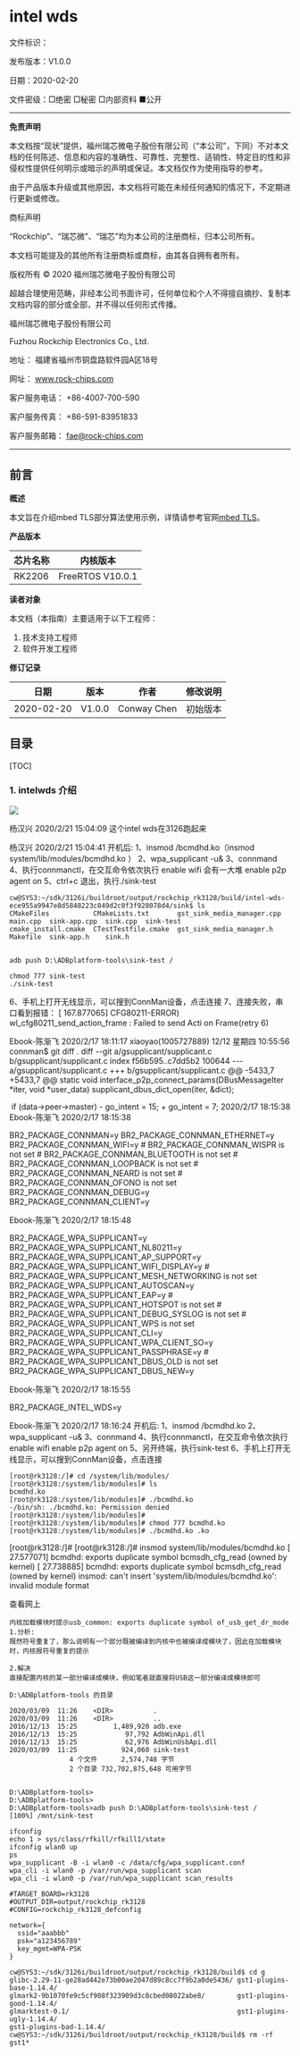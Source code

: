 # intel wds

文件标识： 

发布版本：V1.0.0

日期：2020-02-20

文件密级：□绝密   □秘密   □内部资料   ■公开

------

**免责声明**

本文档按“现状”提供，福州瑞芯微电子股份有限公司（“本公司”，下同）不对本文档的任何陈述、信息和内容的准确性、可靠性、完整性、适销性、特定目的性和非侵权性提供任何明示或暗示的声明或保证。本文档仅作为使用指导的参考。

由于产品版本升级或其他原因，本文档将可能在未经任何通知的情况下，不定期进行更新或修改。

商标声明

“Rockchip”、“瑞芯微”、“瑞芯”均为本公司的注册商标，归本公司所有。

本文档可能提及的其他所有注册商标或商标，由其各自拥有者所有。

版权所有 © 2020 福州瑞芯微电子股份有限公司

超越合理使用范畴，非经本公司书面许可，任何单位和个人不得擅自摘抄、复制本文档内容的部分或全部，并不得以任何形式传播。

福州瑞芯微电子股份有限公司

Fuzhou Rockchip Electronics Co., Ltd.

地址：     福建省福州市铜盘路软件园A区18号

网址：     www.rock-chips.com

客户服务电话： +86-4007-700-590

客户服务传真： +86-591-83951833

客户服务邮箱： fae@rock-chips.com

------

## **前言**

**概述**

本文旨在介绍mbed TLS部分算法使用示例，详情请参考官网[mbed TLS](https://tls.mbed.org)。

**产品版本**

| **芯片名称** | **内核版本**     |
| ------------ | ---------------- |
| RK2206       | FreeRTOS V10.0.1 |

**读者对象**

本文档（本指南）主要适用于以下工程师：

1. 技术支持工程师
2. 软件开发工程师

**修订记录**

| **日期**   | **版本** | **作者** | **修改说明**           |
| ---------- | -------- | --------  | ---------------------- |
| 2020-02-20 | V1.0.0   | Conway Chen | 初始版本               |

## **目录**

[TOC]

### **1. intelwds 介绍**

![](./recourse/intelwds.png)

杨汉兴  2020/2/21 15:04:09
这个intel wds在3126跑起来

杨汉兴  2020/2/21 15:04:41
开机后:
1、insmod /bcmdhd.ko（insmod system/lib/modules/bcmdhd.ko ）
2、wpa_supplicant -u&
3、connmand
4、执行connmanctl，在交互命令依次执行
enable wifi 会有一大堆
enable p2p
agent on
5、ctrl+c 退出，执行./sink-test

```
cw@SYS3:~/sdk/3126i/buildroot/output/rockchip_rk3128/build/intel-wds-ece955a9947e8d5848223c849d2c0f3f928078d4/sink$ ls
CMakeFiles           CMakeLists.txt       gst_sink_media_manager.cpp  main.cpp  sink-app.cpp  sink.cpp  sink-test
cmake_install.cmake  CTestTestfile.cmake  gst_sink_media_manager.h    Makefile  sink-app.h    sink.h


adb push D:\ADBplatform-tools\sink-test /

chmod 777 sink-test
./sink-test
```



6、手机上打开无线显示，可以搜到ConnMan设备，点击连接
7、连接失败，串口看到报错：
[ 167.877065] CFG80211-ERROR) wl_cfg80211_send_action_frame : Failed to send Acti
on Frame(retry 6)

Ebook-陈渐飞 2020/2/17 18:11:17
xiaoyao(1005727889) 12/12 星期四 10:55:56
connman$ git diff .
diff --git a/gsupplicant/supplicant.c b/gsupplicant/supplicant.c
index f56b595..c7dd5b2 100644
--- a/gsupplicant/supplicant.c
+++ b/gsupplicant/supplicant.c
@@ -5433,7 +5433,7 @@ static void interface_p2p_connect_params(DBusMessageIter *iter, void *user_data)
    supplicant_dbus_dict_open(iter, &dict);

​    if (data->peer->master)
\-        go_intent = 15;
\+        go_intent = 7;
2020/2/17 18:15:38
Ebook-陈渐飞 2020/2/17 18:15:38

BR2_PACKAGE_CONNMAN=y
BR2_PACKAGE_CONNMAN_ETHERNET=y
BR2_PACKAGE_CONNMAN_WIFI=y
\# BR2_PACKAGE_CONNMAN_WISPR is not set
\# BR2_PACKAGE_CONNMAN_BLUETOOTH is not set
\# BR2_PACKAGE_CONNMAN_LOOPBACK is not set
\# BR2_PACKAGE_CONNMAN_NEARD is not set
\# BR2_PACKAGE_CONNMAN_OFONO is not set
BR2_PACKAGE_CONNMAN_DEBUG=y
BR2_PACKAGE_CONNMAN_CLIENT=y

Ebook-陈渐飞 2020/2/17 18:15:48

BR2_PACKAGE_WPA_SUPPLICANT=y
BR2_PACKAGE_WPA_SUPPLICANT_NL80211=y
BR2_PACKAGE_WPA_SUPPLICANT_AP_SUPPORT=y
BR2_PACKAGE_WPA_SUPPLICANT_WIFI_DISPLAY=y
\# BR2_PACKAGE_WPA_SUPPLICANT_MESH_NETWORKING is not set
BR2_PACKAGE_WPA_SUPPLICANT_AUTOSCAN=y
BR2_PACKAGE_WPA_SUPPLICANT_EAP=y
\# BR2_PACKAGE_WPA_SUPPLICANT_HOTSPOT is not set
\# BR2_PACKAGE_WPA_SUPPLICANT_DEBUG_SYSLOG is not set
\# BR2_PACKAGE_WPA_SUPPLICANT_WPS is not set
BR2_PACKAGE_WPA_SUPPLICANT_CLI=y
BR2_PACKAGE_WPA_SUPPLICANT_WPA_CLIENT_SO=y
BR2_PACKAGE_WPA_SUPPLICANT_PASSPHRASE=y
\# BR2_PACKAGE_WPA_SUPPLICANT_DBUS_OLD is not set
BR2_PACKAGE_WPA_SUPPLICANT_DBUS_NEW=y

Ebook-陈渐飞 2020/2/17 18:15:55

BR2_PACKAGE_INTEL_WDS=y

Ebook-陈渐飞 2020/2/17 18:16:24
开机后:
1、insmod /bcmdhd.ko
2、wpa_supplicant -u&
3、connmand
4、执行connmanctl，在交互命令依次执行
enable wifi
enable p2p
agent on
5、另开终端，执行sink-test 
6、手机上打开无线显示，可以搜到ConnMan设备，点击连接



```
[root@rk3128:/]# cd /system/lib/modules/
[root@rk3128:/system/lib/modules]# ls
bcmdhd.ko
[root@rk3128:/system/lib/modules]# ./bcmdhd.ko 
-/bin/sh: ./bcmdhd.ko: Permission denied
[root@rk3128:/system/lib/modules]# 
[root@rk3128:/system/lib/modules]# chmod 777 bcmdhd.ko 
[root@rk3128:/system/lib/modules]# ./bcmdhd.ko .ko
```

[root@rk3128:/]# 
[root@rk3128:/]# insmod system/lib/modules/bcmdhd.ko
[   27.577071] bcmdhd: exports duplicate symbol bcmsdh_cfg_read (owned by kernel)
[   27.738885] bcmdhd: exports duplicate symbol bcmsdh_cfg_read (owned by kernel)
insmod: can't insert 'system/lib/modules/bcmdhd.ko': invalid module format

查看网上

```
内核加载模块时提示usb_common: exports duplicate symbol of_usb_get_dr_mode
1.分析:
既然符号重复了，那么说明有一个部分既被编译到内核中也被编译成模块了，因此在加载模块时，内核报符号重复的提示

2.解决
直接配置内核的某一部分编译成模块，例如笔者就直接将USB这一部分编译成模块即可
```



```
D:\ADBplatform-tools 的目录

2020/03/09  11:26    <DIR>          .
2020/03/09  11:26    <DIR>          ..
2016/12/13  15:25         1,489,920 adb.exe
2016/12/13  15:25            97,792 AdbWinApi.dll
2016/12/13  15:25            62,976 AdbWinUsbApi.dll
2020/03/09  11:25           924,060 sink-test
               4 个文件      2,574,748 字节
               2 个目录 732,702,875,648 可用字节


D:\ADBplatform-tools>
D:\ADBplatform-tools>
D:\ADBplatform-tools>adb push D:\ADBplatform-tools\sink-test /
[100%] /mnt/sink-test
```





```
ifconfig
echo 1 > sys/class/rfkill/rfkill1/state
ifconfig wlan0 up
ps
wpa_supplicant -B -i wlan0 -c /data/cfg/wpa_supplicant.conf
wpa_cli -i wlan0 -p /var/run/wpa_supplicant scan
wpa_cli -i wlan0 -p /var/run/wpa_supplicant scan_results
```

```
#TARGET_BOARD=rk3128
#OUTPUT_DIR=output/rockchip_rk3128
#CONFIG=rockchip_rk3128_defconfig
```



```
network={
  ssid="aaabbb"
  psk="a123456789"
  key_mgmt=WPA-PSK
}
```



```
cw@SYS3:~/sdk/3126i/buildroot/output/rockchip_rk3128/build$ cd g
glibc-2.29-11-ge28ad442e73b00ae2047d89c8cc7f9b2a0de5436/ gst1-plugins-base-1.14.4/
glmark2-9b1070fe9c5cf908f323909d3c8cbed08022abe8/        gst1-plugins-good-1.14.4/
glmarktest-0.1/                                          gst1-plugins-ugly-1.14.4/
gst1-plugins-bad-1.14.4/                                 
cw@SYS3:~/sdk/3126i/buildroot/output/rockchip_rk3128/build$ rm -rf  gst1*
```

